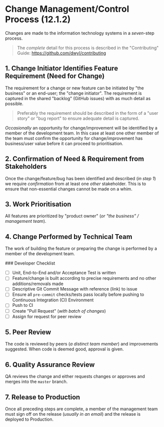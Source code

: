 # Change Management/Control Process (12.1.2)

Changes are made to the information technology systems in a _seven_-step process.

> The _complete_ detail for this process is described in the "Contributing" Guide:
https://github.com/dwyl/contributing

## 1. Change Initiator Identifies Feature Requirement (Need for Change)

The requirement for a change or new feature can be initiated by "the business"
or an end-user; the "change initiator". The requirement is captured in the
shared "backlog" (GitHub issues) with as much detail as possible.

> Preferably the requirement should be described in the form of
a "user story" or "bug report" to ensure adequate detail is captured.

_Occasionally_ an opportunity for change/improvement will be identified by a member of the
development team. In this case at least one other member of the team must
confirm the opportunity for change/improvement has business/user value before
it can proceed to prioritisation.


## 2. Confirmation of Need & Requirement from Stakeholders

Once the change/feature/bug has been identified and described (_in step 1_)
we require _confirmation_ from at least one _other_ stakeholder.
This is to ensure that non-essential changes cannot be made on a whim.


## 3. Work Prioritisation

All features are prioritized by "product owner" (_or "the business" / management team_).


## 4. Change Performed by Technical Team

The work of building the feature or preparing the change is performed by a
member of the development team.

### Developer Checklist

+ [ ] Unit, End-to-End and/or Acceptance Test is written
+ [ ] Feature/change is built according to precise requirements and no other additions/removals made
+ [ ] Descriptive Git Commit Message with reference (link) to issue
+ [ ] Ensure all `pre-commit` checks/tests pass locally before pushing to Continuous Integration (CI) Environment
+ [ ] Push to CI
+ [ ] Create "Pull Request" (_with batch of changes_)
+ [ ] Assign for request for peer review

## 5. Peer Review

The code is reviewed by peers (_a distinct team member_) and improvements suggested.
When code is deemed good, approval is given.

## 6. Quality Assurance Review

QA reviews the change and either requests changes or approves and merges into the `master` branch.


## 7. Release to Production

Once all preceding steps are complete, a member of the management team
must sign off on the release (_usually in an email_) and the release is deployed to Production.
